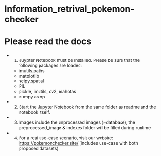 # Information_retrival_pokemon-checker

# Please read the docs

- 1) Juypter Notebook must be installed. Please be sure that the following packages are loaded: 

    - imutils.paths
    - matplotlib
    - scipy.spatial 
    - PIL
    - pickle, imutils, cv2, mahotas 
    - numpy as np
- 2) Start the Jupyter Notebook from the same folder as readme and the notebook itself. 
- 3) Images include the unprocessed images (~database), the preprocessed_image & indexes folder will be filled during runtime
- 4) For a real use-case scenario, visit our website: https://pokemonchecker.site/ (includes use-case with both proposed datasets)